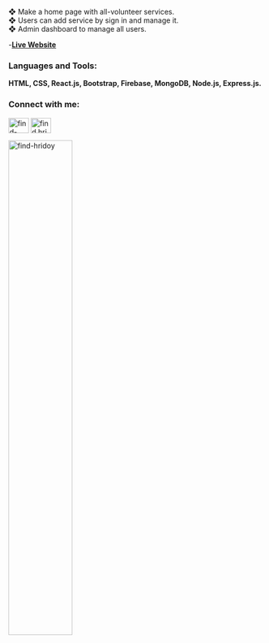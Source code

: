 ❖ Make a home page with all-volunteer services.<br/>
❖ Users can add service by sign in and manage it.<br/>
❖ Admin dashboard to manage all users.<br/>

-**[Live Website](https://volunteer-network-simple.web.app/)**

<h3 align="left">Languages and Tools:</h3>

**HTML, CSS, React.js, Bootstrap, Firebase, MongoDB, Node.js, Express.js.**

<h3 align="left">Connect with me:</h3>
<p align="left">
<a href="https://linkedin.com/in/find-hridoy" target="blank"><img align="center" src="https://cdn.jsdelivr.net/npm/simple-icons@3.0.1/icons/linkedin.svg" alt="find-hridoy" height="30" width="40" /></a>
<a href="https://fb.com/find.hridoy3" target="blank"><img align="center" src="https://cdn.jsdelivr.net/npm/simple-icons@3.0.1/icons/facebook.svg" alt="find.hridoy3" height="30" width="40" /></a>
</p>

<p><img  width="50%" src="https://github-readme-stats.vercel.app/api/top-langs?username=find-hridoy&show_icons=true&locale=en&layout=compact" alt="find-hridoy" /></p>
